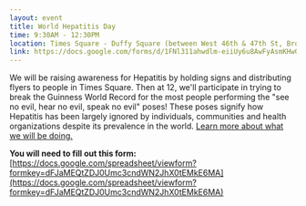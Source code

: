 ```yaml
---
layout: event
title: World Hepatitis Day
time: 9:30AM - 12:30PM
location: Times Square - Duffy Square (between West 46th & 47th St, Broadway and 7th Ave)
link: https://docs.google.com/forms/d/1FNl311ahwdlm-eiiUy6u8AwFyAsmKHwG8y9n9pRSm5Q/viewform
---
```

We will be raising awareness for Hepatitis by holding signs and distributing flyers to people in Times Square. Then at 12, we'll participate in trying to break the Guinness World Record for the most people performing the "see no evil, hear no evil, speak no evil" poses! These poses signify how Hepatitis has been largely ignored by individuals, communities and health organizations despite its prevalence in the world. [Learn more about what we will be doing.](https://docs.google.com/file/d/0B27xy3_LFsTlOENjbXpfSDRWMDg/edit)

**You will need to fill out this form:** [https://docs.google.com/spreadsheet/viewform?formkey=dFJaMEQtZDJ0Umc3cndWN2JhX0tEMkE6MA](https://docs.google.com/spreadsheet/viewform?formkey=dFJaMEQtZDJ0Umc3cndWN2JhX0tEMkE6MA)
